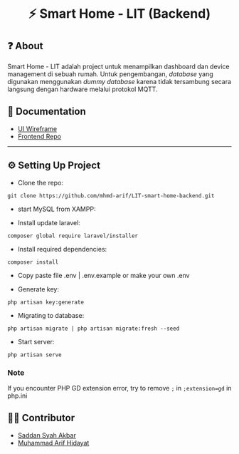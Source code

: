 <h1 align="center">
  ⚡ Smart Home - LIT (Backend)
</h1>

## ❓ About 
Smart Home - LIT adalah project untuk menampilkan dashboard dan device management di sebuah rumah. Untuk pengembangan, _database_ yang digunakan menggunakan _dummy_ _database_ karena tidak tersambung secara langsung dengan hardware melalui protokol MQTT.

## 💾 Documentation
- [UI Wireframe](https://www.figma.com/file/vnzBpOdVkW5COuhIMBC7Kq/UI-Wireframe?node-id=2%3A3&t=rW2Nv1HVIVTVwMqn-0)
- [Frontend Repo](https://github.com/saddansyah/LIT-smart-home-frontend)

<hr/>

## ⚙ Setting Up Project
- Clone the repo:
```````````
git clone https://github.com/mhmd-arif/LIT-smart-home-backend.git
```````````
- start MySQL from XAMPP:

- Install update laravel:
```````````
composer global require laravel/installer
```````````
- Install required dependencies:
```````````
composer install
```````````
- Copy paste file .env | .env.example or make your own .env

- Generate key:
```````````
php artisan key:generate
```````````
- Migrating to database:
``````````
php artisan migrate | php artisan migrate:fresh --seed
``````````
- Start server:
``````````
php artisan serve
``````````

### Note
If you encounter PHP GD extension error, try to remove ```;``` in ```;extension=gd``` in php.ini

## 👨‍💻 Contributor
- [Saddan Syah Akbar](https://github.com/saddansyah)
- [Muhammad Arif Hidayat](https://github.com/mhmd-arif)
